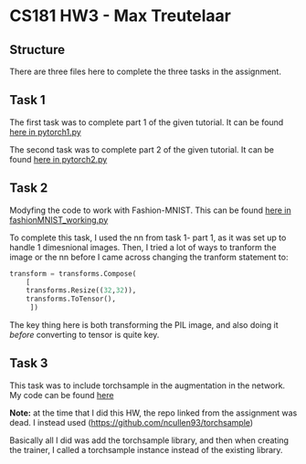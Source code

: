 # CS181 HW3 - Max Treutelaar
## Structure
There are three files here to complete the three tasks in the assignment.
## Task 1
The first task was to complete part 1 of the given tutorial. It can be found [here in pytorch1.py](pytorch1.py)

The second task was to complete part 2 of the given tutorial. It can be found [here in pytorch2.py](pytorch2.py)

## Task 2

Modyfing the code to work with Fashion-MNIST. This can be found [here in fashionMNIST_working.py](FashionMNIST_working.py)


To complete this task, I used the nn from task 1- part 1, as it was set up to handle 1 dimesnional images. Then, I tried a lot of ways to tranform the image or the nn before I came across changing the tranform statement to:
```python
transform = transforms.Compose(
    [
    transforms.Resize((32,32)),
    transforms.ToTensor(),
     ])
```

The key thing here is both transforming the PIL image, and also doing it *before* converting to tensor is quite key.

## Task 3

This task was to include torchsample in the augmentation in the network. My code can be found [here](included_torchsample.py)

**Note:** at the time that I did this HW, the repo linked from the assignment was dead. I instead used (https://github.com/ncullen93/torchsample)


Basically all I did was add the torchsample library, and then when creating the trainer, I called a torchsample instance instead of the existing library.
